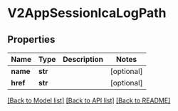 # V2AppSessionIcaLogPath

## Properties
Name | Type | Description | Notes
------------ | ------------- | ------------- | -------------
**name** | **str** |  | [optional] 
**href** | **str** |  | [optional] 

[[Back to Model list]](../README.md#documentation-for-models) [[Back to API list]](../README.md#documentation-for-api-endpoints) [[Back to README]](../README.md)


